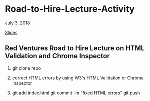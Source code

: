 # Road-to-Hire-Lecture-Activity
July 3, 2018

[Slides](https://docs.google.com/presentation/d/1M3vcAoDFkNOfZN3YSSWVg6tpUuseCSqoeOZ8Om8YvbY/edit?usp=sharing)

## Red Ventures Road to Hire Lecture on HTML Validation and Chrome Inspector

1. git clone repo

2. correct HTML errors by using W3's HTML Validation or Chrome Inspector

3. git add index.html
   git commit -m "fixed HTML errors"
   git push
